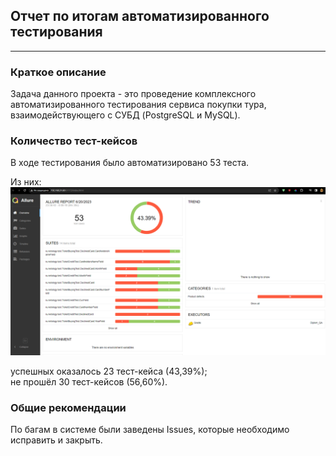 ## Отчет по итогам автоматизированного тестирования
___
### Краткое описание
Задача данного проекта - это проведение комплексного автоматизированного тестирования сервиса покупки тура, взаимодействующего с СУБД (PostgreSQL и MySQL).


### Количество тест-кейсов
В ходе тестирования было автоматизировано 53 теста.

Из них:
![22 06](https://github.com/PaulDehant/Diplom/blob/main/pic/20.06.png)

успешных оказалось 23 тест-кейса (43,39%);  
не прошёл 30 тест-кейсов (56,60%).

### Общие рекомендации
По багам в системе были заведены Issues, которые необходимо исправить и закрыть.
